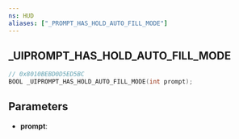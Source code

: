 ```yaml
---
ns: HUD
aliases: ["_PROMPT_HAS_HOLD_AUTO_FILL_MODE"]
---
```

## _UIPROMPT_HAS_HOLD_AUTO_FILL_MODE

```c
// 0x8010BEBD0D5ED5BC
BOOL _UIPROMPT_HAS_HOLD_AUTO_FILL_MODE(int prompt);
```

## Parameters
* **prompt**:
